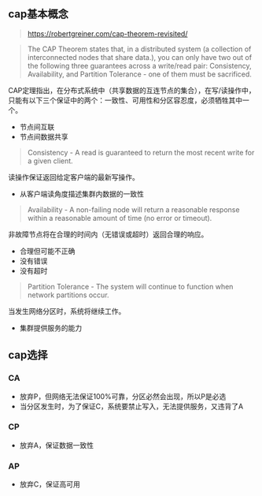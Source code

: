 ## cap基本概念

> https://robertgreiner.com/cap-theorem-revisited/

> The CAP Theorem states that, in a distributed system (a collection of interconnected nodes that share data.), you can only have two out of the following three guarantees across a write/read pair: Consistency, Availability, and Partition Tolerance - one of them must be sacrificed.

CAP定理指出，在分布式系统中（共享数据的互连节点的集合），在写/读操作中，只能有以下三个保证中的两个：一致性、可用性和分区容忍度，必须牺牲其中一个。

* 节点间互联
* 节点间数据共享 

> Consistency - A read is guaranteed to return the most recent write for a given client.

读操作保证返回给定客户端的最新写操作。 

* 从客户端读角度描述集群内数据的一致性

> Availability - A non-failing node will return a reasonable response within a reasonable amount of time (no error or timeout).

非故障节点将在合理的时间内（无错误或超时）返回合理的响应。

* 合理但可能不正确
* 没有错误
* 没有超时

> Partition Tolerance - The system will continue to function when network partitions occur.

当发生网络分区时，系统将继续工作。

* 集群提供服务的能力

## cap选择

### CA
* 放弃P，但网络无法保证100%可靠，分区必然会出现，所以P是必选
* 当分区发生时，为了保证C，系统要禁止写入，无法提供服务，又违背了A

### CP
* 放弃A，保证数据一致性

### AP
* 放弃C，保证高可用


